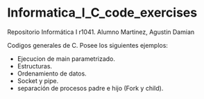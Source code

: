 # Informatica_I_C_code_exercises
 Repositorio Informática I r1041. Alumno Martinez, Agustin Damian
 
 Codigos generales de C. Posee los siguientes ejemplos:
 - Ejecucion de main parametrizado.
 - Estructuras.
 - Ordenamiento de datos.
 - Socket y pipe.
 - separación de procesos padre e hijo (Fork y child).